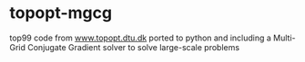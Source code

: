 # topopt-mgcg
top99 code from www.topopt.dtu.dk ported to python and including a Multi-Grid Conjugate Gradient solver to solve large-scale problems
